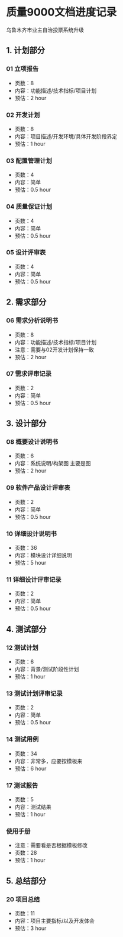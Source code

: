 # 质量9000文档进度记录

乌鲁木齐市业主自治投票系统升级

## 1. 计划部分

### 01 立项报告
- 页数：8
- 内容：功能描述/技术指标/项目计划
- 预估：2 hour

### 02 开发计划
- 页数：8
- 内容：项目描述/开发环境/具体开发阶段界定
- 预估：1 hour

### 03 配置管理计划
- 页数：4
- 内容：简单
- 预估：0.5 hour

### 04 质量保证计划
- 页数：4
- 内容：简单
- 预估：0.5 hour

### 05 设计评审表
- 页数：4
- 内容：简单
- 预估：0.5 hour

## 2. 需求部分

### 06 需求分析说明书
- 页数：8
- 内容：功能描述/技术指标/项目计划
- 注意：需要与02开发计划保持一致
- 预估：2 hour

### 07 需求评审记录
- 页数：2
- 内容：简单
- 预估：0.5 hour

## 3. 设计部分

### 08 概要设计说明书
- 页数：6
- 内容：系统说明/构架图 主要是图
- 预估：2 hour

### 09 软件产品设计评审表
- 页数：2
- 内容：简单
- 预估：0.5 hour

### 10 详细设计说明书
- 页数：36
- 内容：模块设计详细说明
- 预估：5 hour

### 11 详细设计评审记录
- 页数：2
- 内容：简单
- 预估：0.5 hour

## 4. 测试部分

### 12 测试计划
- 页数：6
- 内容：背景/测试阶段性计划
- 预估：1 hour

### 13 测试计划评审记录
- 页数：2
- 内容：简单
- 预估：0.5 hour

### 14 测试用例
- 页数：34
- 内容：非常多，应要按模板来
- 预估：6 hour

### 17 测试报告
- 页数：5
- 内容：测试结果
- 预估：1 hour

### 使用手册
- 注意：需要看是否根据模板修改
- 页数：28
- 预估：1 hour

## 5. 总结部分

### 20 项目总结
- 页数：11
- 内容：项目主要指标/以及开发体会
- 预估：3 hour
